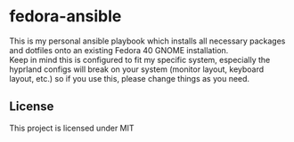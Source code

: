 # fedora-ansible

This is my personal ansible playbook which installs all necessary packages and dotfiles onto an existing Fedora 40 GNOME installation.<br>
Keep in mind this is configured to fit my specific system, especially the hyprland configs will break on your system (monitor layout, keyboard layout, etc.) so if you use this, please change things as you need.

## License
This project is licensed under MIT